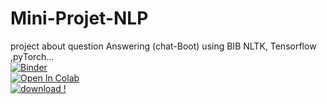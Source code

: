 # Mini-Projet-NLP
project about question Answering (chat-Boot) using BIB NLTK, Tensorflow ,pyTorch...<br>
[![Binder](https://mybinder.org/badge_logo.svg)](https://mybinder.org/v2/gh/BrahimFilali/Mini-Projet-NLP/main?filepath=Question_answering.ipynb)<br>
[![Open In Colab](https://colab.research.google.com/assets/colab-badge.svg)](https://colab.research.google.com/github/BrahimFilali/Mini-Projet-NLP/blob/main/Question_answering.ipynb)<br>
[![download !](https://img.shields.io/badge/Download-here-green)](https://drive.google.com/file/d/1wL8Go5yiVREHy3adD-ipQB2gMJZ7uVZ8/view?usp=sharing)

